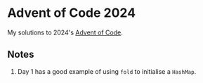 # Advent of Code 2024

My solutions to 2024's [Advent of Code](https://adventofcode.com/2024).

## Notes
1. Day 1 has a good example of using `fold` to initialise a `HashMap`.
